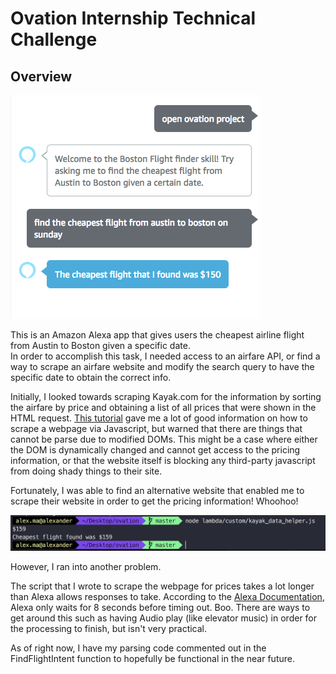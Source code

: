 # Ovation Internship Technical Challenge

## Overview

![Demo Picture](demo.png)

This is an Amazon Alexa app that gives users the cheapest airline flight from Austin to Boston given a specific date.  
In order to accomplish this task, I needed access to an airfare API, or find a way to scrape an airfare website and modify the search query to have the specific date to obtain the correct info.

Initially, I looked towards scraping Kayak.com for the information by sorting the airfare by price and obtaining a list of all prices that were shown in the HTML request. [This tutorial](https://codeburst.io/an-introduction-to-web-scraping-with-node-js-1045b55c63f7) gave me a lot of good information on how to scrape a webpage via Javascript, but warned that there are things that cannot be parse due to modified DOMs. This might be a case where either the DOM is dynamically changed and cannot get access to the pricing information, or that the website itself is blocking any third-party javascript from doing shady things to their site.  

Fortunately, I was able to find an alternative website that enabled me to scrape their website in order to get the pricing information! Whoohoo!  

![Script Picture](script_out.png)

However, I ran into another problem.  

The script that I wrote to scrape the webpage for prices takes a lot longer than Alexa allows responses to take. According to the [Alexa Documentation](https://developer.amazon.com/docs/device-apis/alexa-interface.html#response), Alexa only waits for 8 seconds before timing out. Boo. There are ways to get around this such as having Audio play (like elevator music) in order for the processing to finish, but isn't very practical.

As of right now, I have my parsing code commented out in the FindFlightIntent function to hopefully be functional in the near future.